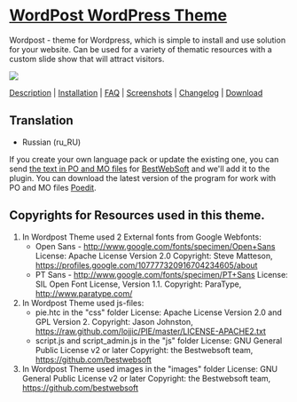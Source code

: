 <a href="http://bestwebsoft.com/theme/wordpost/" target=_blank>WordPost WordPress Theme</a>
=================

Wordpost - theme for Wordpress, which is simple to install and use solution for your website. Can be used for a variety of thematic resources with a custom slide show that will attract visitors.

<img src="http://bestwebsoft.com/wp-content/uploads/2013/09/wordpost-banner-wp.jpg" />

<a href="http://bestwebsoft.com/products/wordpost/description" target=_blank>Description</a> | 
<a href="http://bestwebsoft.com/products/wordpost/installation" target=_blank>Installation</a> | 
<a href="http://bestwebsoft.com/products/wordpost/faq" target=_blank>FAQ</a> | 
<a href="http://bestwebsoft.com/products/wordpost/screenshots" target=_blank>Screenshots</a> | 
<a href="http://bestwebsoft.com/products/wordpost/changelog" target=_blank>Changelog</a> | 
<a href="http://bestwebsoft.com/products/wordpost/download" target=_blank>Download</a>

Translation
-----------------------------
* Russian (ru_RU)

If you create your own language pack or update the existing one, you can send <a href="http://codex.wordpress.org/Translating_WordPress" target="_blank">the text in PO and MO files</a> for <a href="http://support.bestwebsoft.com" target="_blank">BestWebSoft</a> and we'll add it to the plugin. You can download the latest version of the program for work with PO and MO files <a href="http://www.poedit.net/download.php" target="_blank">Poedit</a>.


Copyrights for Resources used in this theme.
-----------------------------

1. In Wordpost Theme used 2 External fonts from Google Webfonts: 
   	- Open Sans - http://www.google.com/fonts/specimen/Open+Sans
	  License: Apache License Version 2.0
	  Copyright: Steve Matteson, https://profiles.google.com/107777320916704234605/about
	- PT Sans - http://www.google.com/fonts/specimen/PT+Sans
	  License: SIL Open Font License, Version 1.1.
	  Copyright: ParaType, http://www.paratype.com/
2. In Wordpost Theme used js-files:
	- pie.htc in the "css" folder
	  License: Apache License Version 2.0 and GPL Version 2.
	  Copyright: Jason Johnston, https://raw.github.com/lojjic/PIE/master/LICENSE-APACHE2.txt
	- script.js and script_admin.js in the "js" folder 
	  License:  GNU General Public License v2 or later
	  Copyright: the Bestwebsoft team, https://github.com/bestwebsoft
3. In Wordpost Theme used images in the "images" folder 
	  License:  GNU General Public License v2 or later
	  Copyright: the Bestwebsoft team, https://github.com/bestwebsoft
